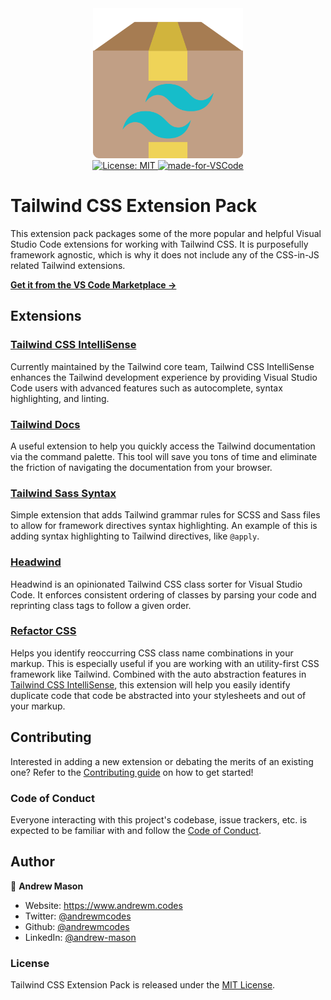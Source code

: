 <div align="center">
  <img width="240" height="240" alt="tailwindcss-extension-pack logo" src="media/icon.png" />
</div>
<div align="center">
  <a href="http://badges.mit-license.org/" target="_blank">
    <img alt="License: MIT" src="https://img.shields.io/badge/License-MIT-yellow.svg" />
  </a>
  <a href="https://code.visualstudio.com/"><img src="https://img.shields.io/badge/Made%20for-VSCode-1f425f.svg" alt="made-for-VSCode"></a>
</div>

# Tailwind CSS Extension Pack

This extension pack packages some of the more popular and helpful Visual Studio Code extensions for working with Tailwind CSS. It is purposefully framework agnostic, which is why it does not include any of the CSS-in-JS related Tailwind extensions.

**[Get it from the VS Code Marketplace →](https://marketplace.visualstudio.com/items?itemName=andrewmcodes.tailwindcss-extension-pack)**

## Extensions

### [Tailwind CSS IntelliSense](https://marketplace.visualstudio.com/items?itemName=bradlc.vscode-tailwindcss)

Currently maintained by the Tailwind core team, Tailwind CSS IntelliSense enhances the Tailwind development experience by providing Visual Studio Code users with advanced features such as autocomplete, syntax highlighting, and linting.

### [Tailwind Docs](https://marketplace.visualstudio.com/items?itemName=austenc.tailwind-docs)

A useful extension to help you quickly access the Tailwind documentation via the command palette. This tool will save you tons of time and eliminate the friction of navigating the documentation from your browser.

### [Tailwind Sass Syntax](https://marketplace.visualstudio.com/items?itemName=macieklad.tailwind-sass-syntax)

Simple extension that adds Tailwind grammar rules for SCSS and Sass files to allow for framework directives syntax highlighting. An example of this is adding syntax highlighting to Tailwind directives, like `@apply`.

### [Headwind](https://marketplace.visualstudio.com/items?itemName=heybourn.headwind)

Headwind is an opinionated Tailwind CSS class sorter for Visual Studio Code. It enforces consistent ordering of classes by parsing your code and reprinting class tags to follow a given order.

### [Refactor CSS](https://marketplace.visualstudio.com/items?itemName=urbantrout.refactor-css)

Helps you identify reoccurring CSS class name combinations in your markup. This is especially useful if you are working with an utility-first CSS framework like Tailwind. Combined with the auto abstraction features in [Tailwind CSS IntelliSense](https://marketplace.visualstudio.com/items?itemName=bradlc.vscode-tailwindcss), this extension will help you easily identify duplicate code that code be abstracted into your stylesheets and out of your markup.

## Contributing

Interested in adding a new extension or debating the merits of an existing one? Refer to the [Contributing guide](CONTRIBUTING.md) on how to get started!

### Code of Conduct

Everyone interacting with this project's codebase, issue trackers, etc. is expected to be familiar with and follow the [Code of Conduct](CODE_OF_CONDUCT.md).

## Author

👤 **Andrew Mason**

- Website: https://www.andrewm.codes
- Twitter: [@andrewmcodes](https://twitter.com/andrewmcodes)
- Github: [@andrewmcodes](https://github.com/andrewmcodes)
- LinkedIn: [@andrew-mason](https://linkedin.com/in/andrew-mason)

### License

Tailwind CSS Extension Pack is released under the [MIT License](LICENSE).
